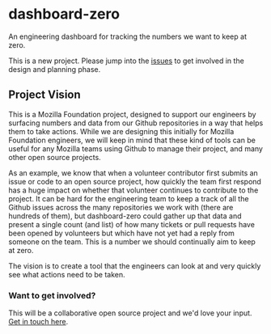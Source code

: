 # dashboard-zero
An engineering dashboard for tracking the numbers we want to keep at zero.

This is a new project. Please jump into the [issues](https://github.com/adamlofting/dashboard-zero/) to get involved in the design and planning phase.

## Project Vision

This is a Mozilla Foundation project, designed to support our engineers by surfacing numbers and data from our Github repositories in a way that helps them to take actions. While we are designing this initially for Mozilla Foundation engineers, we will keep in mind that these kind of tools can be useful for any Mozilla teams using Github to manage their project, and many other open source projects.

As an example, we know that when a volunteer contributor first submits an issue or code to an open source project, how quickly the team first respond has a huge impact on whether that volunteer continues to contribute to the project. It can be hard for the engineering team to keep a track of all the Github issues across the many repositories we work with (there are hundreds of them), but dashboard-zero could gather up that data and present a single count (and list) of how many tickets or pull requests have been opened by volunteers but which have not yet had a reply from someone on the team. This is a number we should continually aim to keep at zero.

The vision is to create a tool that the engineers can look at and very quickly see what actions need to be taken.

### Want to get involved?

This will be a collaborative open source project and we'd love your input. [Get in touch here](https://wiki.mozilla.org/Foundation/Metrics/Contribute).

